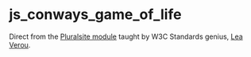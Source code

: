 # js_conways_game_of_life

Direct from the [Pluralsite module](http://www.pluralsight.com/courses/discussion/play-by-play-lea-verou) taught by W3C Standards genius, [Lea Verou](http://lea.verou.me).
